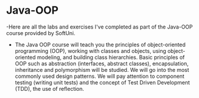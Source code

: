 # Java-OOP
-Here are all the labs and exercises I've completed as part of the Java-OOP course provided by SoftUni.

- The Java OOP course will teach you the principles of object-oriented programming (OOP), working with classes and objects, using object-oriented modeling, and building class hierarchies. Basic principles of OOP such as abstraction (interfaces, abstract classes), encapsulation, inheritance and polymorphism will be studied. We will go into the most commonly used design patterns. We will pay attention to component testing (writing unit tests) and the concept of Test Driven Development (TDD), the use of reflection.
